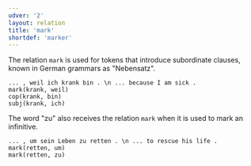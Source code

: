 ```yaml
---
udver: '2'
layout: relation
title: 'mark'
shortdef: 'marker'
---
```


The relation `mark` is used for tokens that introduce subordinate clauses, known in German grammars as "Nebensatz".

~~~ sdparse
... , weil ich krank bin . \n ... because I am sick .
mark(krank, weil)
cop(krank, bin)
subj(krank, ich)
~~~

The word "zu" also receives the relation `mark` when it is used to mark an infinitive. 

~~~ sdparse
... , um sein Leben zu retten . \n ... to rescue his life .
mark(retten, um)
mark(retten, zu)
~~~
<!-- Interlanguage links updated St lis 3 20:58:56 CET 2021 -->
